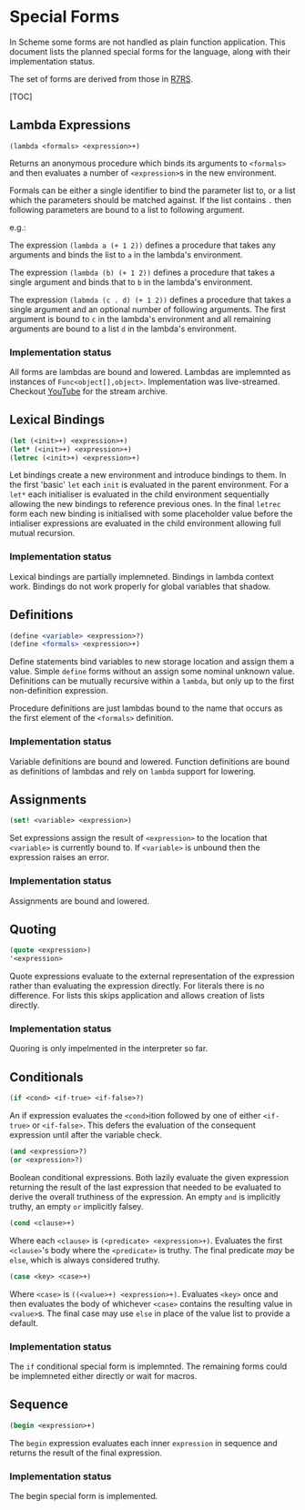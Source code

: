 # Special Forms

In Scheme some forms are not handled as plain function
application. This document lists the planned special forms for the
language, along with their implementation status.

The set of forms are derived from those in [R7RS][r7rs-spec].

[TOC]

## Lambda Expressions

`(lambda <formals> <expression>+)`

Returns an anonymous procedure which binds its arguments to
`<formals>` and then evaluates a number of `<expression>`s in the new
environment.

Formals can be either a single identifier to bind the parameter list
to, or a list which the parameters should be matched against. If the
list contains `.` then following parameters are bound to a list to
following argument.

e.g.:

The expression `(lambda a (+ 1 2))` defines a procedure that takes any
arguments and binds the list to `a` in the lambda's environment.

The expression `(lambda (b) (+ 1 2))` defines a procedure that takes a
single argument and binds that to `b` in the lambda's environment.

The expression `(labmda (c . d) (+ 1 2))` defines a procedure that takes
a single argument and an optional number of following arguments. The
first argument is bound to `c` in the lambda's environment and all
remaining arguments are bound to a list `d` in the lambda's environment.

### Implementation status

All forms are lambdas are bound and lowered. Lambdas are implemnted as instances
of `Func<object[],object>`. Implementation was live-streamed. Checkout [YouTube]
for the stream archive.

## Lexical Bindings

```scheme
(let (<init>+) <expression>+)
(let* (<init>+) <expression>+)
(letrec (<init>+) <expression>+)
```

Let bindings create a new environment and introduce bindings to
them. In the first 'basic' `let` each `init` is evaluated in the
parent environment. For a `let*` each initialiser is evaluated in the
child environment sequentially allowing the new bindings to reference
previous ones. In the final `letrec` form each new binding is
initialised with some placeholder value before the intialiser
expressions are evaluated in the child environment allowing full
mutual recursion.

### Implementation status

Lexical bindings are partially implemneted. Bindings in lambda context work.
Bindings do not work properly for global variables that shadow.

## Definitions

```scheme
(define <variable> <expression>?)
(define <formals> <expression>+)
```

Define statements bind variables to new storage location and assign
them a value. Simple `define` forms without an <expression> assign
some nominal unknown value. Definitions can be mutually recursive
within a `lambda`, but only up to the first non-definition expression.

Procedure definitions are just lambdas bound to the name that occurs
as the first element of the `<formals>` definition.

### Implementation status

Variable definitions are bound and lowered. Function definitions are bound
as definitions of lambdas and rely on `lambda` support for lowering.

## Assignments

```scheme
(set! <variable> <expression>)
```

Set expressions assign the result of `<expression>` to the location
that `<variable>` is currently bound to. If `<variable>` is unbound
then the expression raises an error.

### Implementation status

Assignments are bound and lowered.

## Quoting

```scheme
(quote <expression>)
'<expression>
```

Quote expressions evaluate to the external representation of the
expression rather than evaluating the expression directly. For
literals there is no difference. For lists this skips application and
allows creation of lists directly.

### Implementation status

Quoring is only impelmented in the interpreter so far.

## Conditionals

```scheme
(if <cond> <if-true> <if-false>?)
```

An if expression evaluates the `<cond>`ition followed by one of either
`<if-true>` or `<if-false>`. This defers the evaluation of the
consequent expression until after the variable check.

```scheme
(and <expression>?)
(or <expression>?)
```

Boolean conditional expressions. Both lazily evaluate the given
expression returning the result of the last expression that needed to
be evaluated to derive the overall truthiness of the expression. An
empty `and` is implicitly truthy, an empty `or` implicitly falsey.

```scheme
(cond <clause>+)
```

Where each `<clause>` is `(<predicate> <expression>+)`. Evaluates the
first `<clause>`'s body where the `<predicate>` is truthy. The final
predicate _may_ be `else`, which is always considered truthy.

```scheme
(case <key> <case>+)
```

Where `<case>` is `((<value>+) <expression>+)`. Evaluates `<key>` once
and then evaluates the body of whichever `<case>` contains the
resulting value in `<value>`s. The final case may use `else` in place
of the value list to provide a default.

### Implementation status

The `if` conditional special form is implemnted. The remaining forms
could be implemneted either directly or wait for macros.

## Sequence

```scheme
(begin <expression>+)
```

The `begin` expression evaluates each inner `expression` in sequence
and returns the result of the final expression.

### Implementation status

The begin special form is implemented.

 [r7rs-spec]: https://small.r7rs.org/
 [YouTube]: https://www.youtube.com/playlist?list=PLCum1jXOlhoRCBewbQD8ELE7B_7EWnWaO